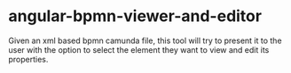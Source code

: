 # angular-bpmn-viewer-and-editor
Given an xml based bpmn camunda file, this tool will try to present it to the user with the option to select the element they want to view and edit its properties.
